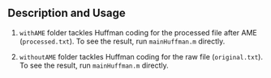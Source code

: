 ## Description and Usage

1. `withAME` folder tackles Huffman coding for the processed file after AME (`processed.txt`). To see the result, run `mainHuffman.m` directly.

2. `withoutAME` folder tackles Huffman coding for the raw file (`original.txt`). To see the result, run `mainHuffman.m` directly.